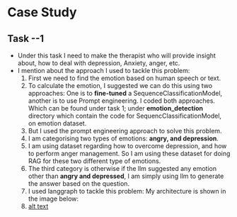 # Case Study 
## Task --1 
* Under this task I need to make the therapist who will provide insight about, how to deal with depression, Anxiety, anger, etc.
* I mention about the approach I used to tackle this problem:
  1. First we need to find the emotion based on human speech or text.
  2. To calculate the emotion, I suggested we can do this using two approaches: One is to **fine-tuned** a SequenceClassificationModel, another is to use Prompt engineering. I coded both approaches. Which can be found under task 1; under **emotion_detection** directory which contain the code for SequencClassificationModel, on emotion dataset.
  3. But I used the prompt engineering approach to solve this problem.
  4. I am categorising two types of emotions: **angry, and depression**.
  5. I am using dataset regarding how to overcome depression, and how to perform anger management. So I am using these dataset for doing RAG for these two different type of emotions.
  6. The third category is otherwise if the llm suggested any emotion other than **angry and depressed**, I am simply using llm to generate the answer based on the question.
  7. I used langgraph to tackle this problem: My architecture is shown in the image below:
  8. [alt text](http://url/to/img.png)
  

